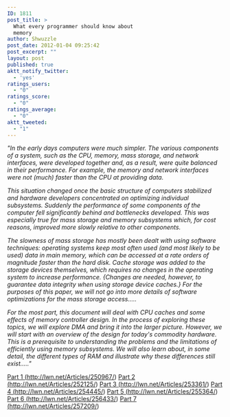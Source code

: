 ```yaml
---
ID: 1811
post_title: >
  What every programmer should know about
  memory
author: Shwuzzle
post_date: 2012-01-04 09:25:42
post_excerpt: ""
layout: post
published: true
aktt_notify_twitter:
  - 'yes'
ratings_users:
  - "0"
ratings_score:
  - "0"
ratings_average:
  - "0"
aktt_tweeted:
  - "1"
---
```

<em>"In the early days computers were much simpler. The various components of a system, such as the CPU, memory, mass storage, and network interfaces, were developed together and, as a result, were quite balanced in their performance. For example, the memory and network interfaces were not (much) faster than the CPU at providing data.</em>

<em>This situation changed once the basic structure of computers stabilized and hardware developers concentrated on optimizing individual subsystems. Suddenly the performance of some components of the computer fell significantly behind and bottlenecks developed. This was especially true for mass storage and memory subsystems which, for cost reasons, improved more slowly relative to other components.</em>

<em>The slowness of mass storage has mostly been dealt with using software techniques: operating systems keep most often used (and most likely to be used) data in main memory, which can be accessed at a rate orders of magnitude faster than the hard disk. Cache storage was added to the storage devices themselves, which requires no changes in the operating system to increase performance. {Changes are needed, however, to guarantee data integrity when using storage device caches.} For the purposes of this paper, we will not go into more details of software optimizations for the mass storage access.....</em>

<em>For the most part, this document will deal with CPU caches and some effects of memory controller design. In the process of exploring these topics, we will explore DMA and bring it into the larger picture. However, we will start with an overview of the design for today's commodity hardware. This is a prerequisite to understanding the problems and the limitations of efficiently using memory subsystems. We will also learn about, in some detail, the different types of RAM and illustrate why these differences still exist....."</em>

<a href="http://lwn.net/Articles/250967/">Part 1 (http://lwn.net/Articles/250967/)</a>
<a href="http://lwn.net/Articles/252125/">Part 2 (http://lwn.net/Articles/252125/)</a>
<a href="http://lwn.net/Articles/253361/">Part 3 (http://lwn.net/Articles/253361/)</a>
<a href="http://lwn.net/Articles/254445/">Part 4 (http://lwn.net/Articles/254445/)</a>
<a href="http://lwn.net/Articles/255364/">Part 5 (http://lwn.net/Articles/255364/)</a>
<a href="http://lwn.net/Articles/256433/">Part 6 (http://lwn.net/Articles/256433/)</a>
<a href="http://lwn.net/Articles/257209/">Part 7 (http://lwn.net/Articles/257209/)</a>
